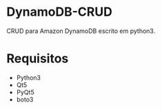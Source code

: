 # DynamoDB-CRUD
CRUD para Amazon DynamoDB escrito em python3.

# Requisitos
- Python3
- Qt5
- PyQt5
- boto3
